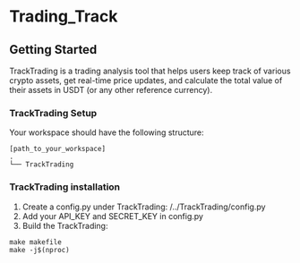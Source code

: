 # Trading_Track 
## Getting Started
TrackTrading is a trading analysis tool that helps users keep track of various crypto assets, get real-time price updates, 
and calculate the total value of their assets in USDT (or any other reference currency).

### TrackTrading Setup
Your workspace should have the following structure:
```
[path_to_your_workspace]
.
└── TrackTrading
```

### TrackTrading installation
1. Create a config.py under TrackTrading: /../TrackTrading/config.py
2. Add your API_KEY and SECRET_KEY in config.py
3. Build the TrackTrading:
```shell
make makefile
make -j$(nproc)
```
